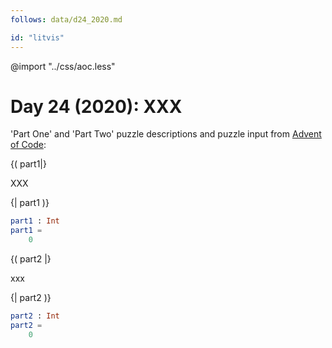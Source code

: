 ```yaml
---
follows: data/d24_2020.md

id: "litvis"
---
```


@import "../css/aoc.less"

# Day 24 (2020): XXX

'Part One' and 'Part Two' puzzle descriptions and puzzle input from [Advent of Code](https://adventofcode.com/2020/day/24):

{( part1|}

XXX

{| part1 )}

```elm {l r}
part1 : Int
part1 =
    0
```

{( part2 |}

xxx

{| part2 )}

```elm {l r}
part2 : Int
part2 =
    0
```
